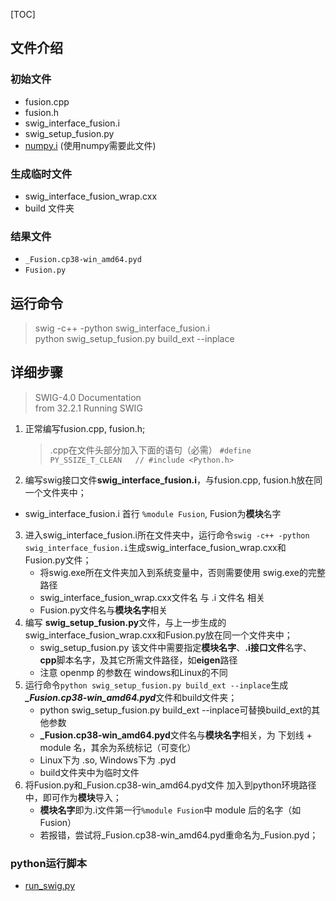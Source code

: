 [TOC]

## 文件介绍
### 初始文件  
- fusion.cpp  
- fusion.h  
- swig_interface_fusion.i  
- swig_setup_fusion.py  
- [numpy.i](https://github.com/numpy/numpy/tree/main/tools/swig) (使用numpy需要此文件)
### 生成临时文件  
- swig_interface_fusion_wrap.cxx  
- build 文件夹  
### 结果文件
- `_Fusion.cp38-win_amd64.pyd`  
- `Fusion.py`  

## 运行命令  
> swig -c++ -python swig_interface_fusion.i  
> python swig_setup_fusion.py build_ext --inplace  

## 详细步骤

> SWIG-4.0 Documentation  
> from 32.2.1 Running SWIG  

1. 正常编写fusion.cpp, fusion.h;  
	> .cpp在文件头部分加入下面的语句（必需）
        ```
        #define PY_SSIZE_T_CLEAN  
        // #include <Python.h>
        ```
2. 编写swig接口文件**swig_interface_fusion.i**，与fusion.cpp, fusion.h放在同一个文件夹中；  
  - swig_interface_fusion.i 首行 `%module Fusion`, Fusion为**模块**名字  
3. 进入swig_interface_fusion.i所在文件夹中，运行命令`swig -c++ -python swig_interface_fusion.i`生成swig_interface_fusion_wrap.cxx和Fusion.py文件；  
   - 将swig.exe所在文件夹加入到系统变量中，否则需要使用 swig.exe的完整路径
   - swig_interface_fusion_wrap.cxx文件名 与 .i 文件名 相关
   - Fusion.py文件名与**模块名字**相关
4. 编写 **swig_setup_fusion.py**文件，与上一步生成的swig_interface_fusion_wrap.cxx和Fusion.py放在同一个文件夹中；
    - swig_setup_fusion.py 该文件中需要指定**模块名字**、**.i接口文件**名字、**cpp**脚本名字，及其它所需文件路径，如**eigen**路径  
    - 注意 openmp 的参数在 windows和Linux的不同
5. 运行命令`python swig_setup_fusion.py build_ext --inplace`生成 ***_Fusion.cp38-win_amd64.pyd***文件和build文件夹；  
    - python swig_setup_fusion.py build_ext --inplace可替换build_ext的其他参数
    - **\_Fusion.cp38-win_amd64.pyd**文件名与**模块名字**相关，为 下划线 + module 名，其余为系统标记（可变化）
    - Linux下为 .so, Windows下为 .pyd
    - build文件夹中为临时文件
6. 将Fusion.py和_Fusion.cp38-win_amd64.pyd文件 加入到python环境路径中，即可作为**模块**导入；  
    - **模块名字**即为.i文件第一行`%module Fusion`中 module 后的名字（如 Fusion）
    - 若报错，尝试将_Fusion.cp38-win_amd64.pyd重命名为_Fusion.pyd；

### python运行脚本
- [run_swig.py](https://github.com/yiyeFury/python_code/blob/master/swig/run_swig.py)